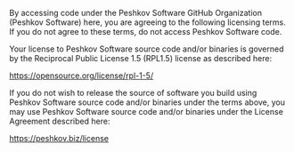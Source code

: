 By accessing code under the Peshkov Software GitHub Organization (Peshkov Software) here, you are agreeing to the following licensing terms. If you do not agree to these terms, do not access Peshkov Software code.

Your license to Peshkov Software source code and/or binaries is governed by the Reciprocal Public License 1.5 (RPL1.5) license as described here:

https://opensource.org/license/rpl-1-5/

If you do not wish to release the source of software you build using Peshkov Software source code and/or binaries under the terms above, you may use Peshkov Software source code and/or binaries under the License Agreement described here:

https://peshkov.biz/license
